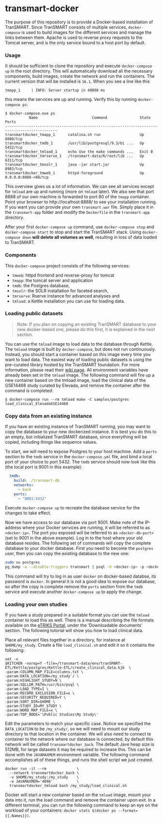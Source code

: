 # transmart-docker

The purpose of this repository is to provide a Docker-based installation of TranSMART. Since TranSMART consists of multiple services, `docker-compose` is used to build images for the different services and manage the links between them. Apache is used to reverse proxy requests to the Tomcat server, and is the only service bound to a host port by default.

### Usage
It should be sufficient to clone the repository and execute `docker-compose up` in the root directory. This will automatically download all the necessary components, build images, create the network and run the containers. The current version that will be installed is `16.1`. When you see a line like this

```
tmapp_1     | INFO: Server startup in 40888 ms
```

this means the services are up and running. Verify this by running `docker-compose ps`:

```
$ docker-compose.exe ps
           Name                         Command               State             Ports
----------------------------------------------------------------------------------------------
transmartdocker_tmapp_1      catalina.sh run                  Up       8080/tcp
transmartdocker_tmdb_1       /usr/lib/postgresql/9.3/bi ...   Up       5432/tcp
transmartdocker_tmload_1     echo Use the make commands ...   Exit 0
transmartdocker_tmrserve_1   /transmart-data/R/root/lib ...   Up       6311/tcp
transmartdocker_tmsolr_1     java -jar start.jar              Up       8983/tcp
transmartdocker_tmweb_1      httpd-foreground                 Up       0.0.0.0:8888->80/tcp
```

This overview gives us a lot of information. We can see all services except for `tmload` are up and running (more on `tmload` later). We also see that port 8888 of our own machine is forwarded to port 80 of the `tmapp` container. Point your browser to http://localhost:8888/ to see your installation running. If you want you can provide your own `transmart.war` file. Simply place it in the `transmart-app` folder and modify the `Dockerfile` in the `transmart-app` directory.

After your first `docker-compose up` command, use `docker-compose stop` and `docker-compose start` to stop and start the TranSMART stack. Using `docker-compose down` **will delete all volumes as well**, resulting in loss of data loaded to TranSMART.

### Components
This `docker-compose` project consists of the following services:
  - `tmweb`: httpd frontend and reverse-proxy for tomcat
  - `tmapp`: the tomcat server and application
  - `tmdb`: the Postgres database,
  - `tmsolr`: the SOLR installation for faceted search,
  - `tmrserve`: Rserve instance for advanced analyses and
  - `tmload`: a Kettle installation you can use for loading data.

### Loading public datasets

> Note: If you plan on copying an existing TranSMART database to your new docker-based one, please do this first, it is explained in the next section.

You can use the `tmload` image to load data to the database through Kettle. The `tmload` image is built by `docker-compose`, but does not run continuously. Instead, you should start a container based on this image every time you want to load data. The easiest way of loading public datasets is using the pre-curated library hosted by the TranSMART foundation. For more information, please read their [wiki page](https://wiki.transmartfoundation.org/display/transmartwiki/Curated+Data). All environment variables have already been set in the `tmload` image. The following command will fire up a new container based on the tmload image, load the clinical data of the GSE14468 study curated by Elevada, and remove the container after the command is completed:
```
$ docker-compose run --rm tmload make -C samples/postgres load_clinical_ElevadaGSE14468
```

### Copy data from an existing instance

If you have an existing instance of TranSMART running, you may want to copy the database to your new dockerized instance. It is best you do this to an empty, but initialized TranSMART database, since everything will be copied, including things like sequence values.

To start, we will need to expose Postgres to your host machine. Add a `ports` section to the `tmdb` service in the `docker-compose.yml` file, and bind a local port of your choice to port 5432. The `tmdb` service should now look like this (the local port is 9001 in this example):
```YAML
  tmdb:
    build: ./transmart-db
	networks:
      - back
    ports:
      - "9001:5432"
```
Execute `docker-compose up` to recreate the database service for the changes to take effect.

Now we have access to our database via port 9001. Make note of the IP-address where your Docker services are running, it will be referred to as `<docker-ip>`. The port you exposed will be referred to as `<docker-db-port>` (set to 9001 in the above example). Log in to the host where your old database resides. The following set of commands will copy the complete database to your docker database. First you need to become the `postgres` user, then you can copy the existing database to the new one:
```sh
sudo su postgres
pg_dump -a --disable-triggers transmart | psql -h <docker-ip> -p <docker-db-port> -U docker transmart
```
This command will try to log in as user `docker` on docker-based databse, its password is `docker`. In general it is not a good idea to expose our database, so after the copy is complete remove the `ports` section from the `tmdb` service and execute another `docker-compose up` to apply the change.

### Loading your own studies

If you have a study prepared in a suitable format you can use the `tmload` container to load this as well. There is a manual describing the file formats available on the [eTRIKS Portal](https://portal.etriks.org/Portal/), under the 'Downloadable documents' section. The following tutorial will show you how to load clinical data.

Place all relevant files together in a directory, for instance at `$HOME/my_study`. Create a file `load_clinical.sh` and edit it so it contains the following:
```
set -x
$KITCHEN -norep=Y -file=/transmart-data/env/tranSMART-ETL/Kettle/postgres/Kettle-ETL/create_clinical_data.kjb  \
-param:COLUMN_MAP_FILE=columns.txt \
-param:DATA_LOCATION=/my_study`/ \
-param:HIGHLIGHT_STUDY=N \
-param:SQLLDR_PATH=/usr/bin/psql \
-param:LOAD_TYPE=I \
-param:RECORD_EXCLUSION_FILE=x \
-param:SECURITY_REQUIRED=Y \
-param:SORT_DIR=$HOME \
-param:STUDY_ID=MY_STUDY \
-param:WORD_MAP_FILE=x \
-param:TOP_NODE='\Public Studies\My Study\'
```
Edit the parameters to match your specific case. Notice we specified the `DATA_LOCATION` to be `/my_study/`, so we will need to mount our study directory to that location in the container. We will also need to connect te container to the network where our database is connected, by default this network will be called `transmartdocker_back`. The default Jave heap size is 512MB, for large datasets it may be required to increase this. This can be done with the `JAVAMAXMEM` environment variable. The following command accomplishes all of these things, and runs the shell script we just created.
```
docker run -it --rm              \
  --network transmartdocker_back \
  -v $HOME/my_study:/my_study    \
  -e JAVAMAXMEM='4096'           \
  transmartdocker_tmload bash /my_study/load_clinical.sh
```
Docker will start a new container based on the `tmload` image, mount your data into it, run the load command and remove the container upon exit. In a different terminal, you can run the following command to keep an eye on the workload of your containers: `docker stats $(docker ps --format={{.Names}})`.
